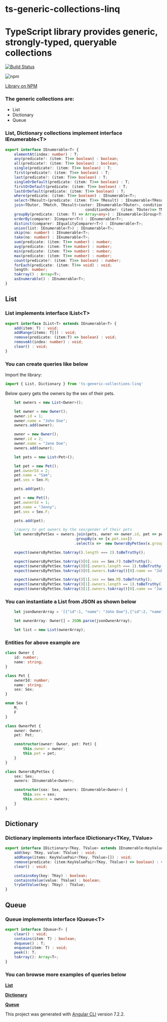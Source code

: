 # ts-generic-collections-linq
# TypeScript library provides generic, strongly-typed, queryable collections

[![Build Status](https://travis-ci.com/VeritasSoftware/ts-generic-collections.svg?branch=master)](https://travis-ci.com/VeritasSoftware/ts-generic-collections)

![npm](https://img.shields.io/npm/dw/ts-generic-collections-linq)

[Library on NPM](https://www.npmjs.com/package/ts-generic-collections-linq)

### The generic collections are:

*   List
*   Dictionary
*   Queue

### List, Dictionary collections implement interface IEnumerable\<T\>

```typescript
export interface IEnumerable<T> {
    elementAt(index: number) : T;
    any(predicate?: (item: T)=> boolean) : boolean;
    all(predicate?: (item: T)=> boolean) : boolean;
    single(predicate?: (item: T)=> boolean) : T;
    first(predicate?: (item: T)=> boolean) : T;
    last(predicate?: (item: T)=> boolean) : T;
    singleOrDefault(predicate: (item: T)=> boolean) : T;    
    firstOrDefault(predicate: (item: T)=> boolean) : T;
    lastOrDefault(predicate: (item: T)=> boolean) : T;
    where(predicate: (item: T)=> boolean) : IEnumerable<T>;
    select<TResult>(predicate: (item: T)=> TResult) : IEnumerable<TResult>;
    join<TOuter, TMatch, TResult>(outer: IEnumerable<TOuter>, conditionInner: (item: T)=> TMatch, 
                                    conditionOuter: (item: TOuter)=> TMatch, select: (x: T, y:TOuter)=> TResult, leftJoin?: boolean) : IEnumerable<TResult>; 
    groupBy(predicate: (item: T) => Array<any>) : IEnumerable<IGroup<T>>;
    orderBy(comparer: IComparer<T>) : IEnumerable<T>;
    distinct(comparer: IEqualityComparer<T>) : IEnumerable<T>;
    union(list: IEnumerable<T>) : IEnumerable<T>;
    skip(no: number) : IEnumerable<T>;
    take(no: number) : IEnumerable<T>;
    sum(predicate: (item: T)=> number) : number;
    avg(predicate: (item: T)=> number) : number;
    min(predicate: (item: T)=> number) : number;
    max(predicate: (item: T)=> number) : number;
    count(predicate?: (item: T)=> boolean) : number;
    forEach(predicate: (item: T)=> void) : void;
    length: number;
    toArray() : Array<T>;
    asEnumerable() : IEnumerable<T>;
}
```

## List

### List implements interface IList\<T\>

```typescript
export interface IList<T> extends IEnumerable<T> {
    add(item: T) : void;
    addRange(items: T[]) : void;
    remove(predicate: (item:T) => boolean) : void;
    removeAt(index: number) : void;
    clear() : void;
}
```

### You can create queries like below

Import the library:

```typescript
import { List, Dictionary } from 'ts-generic-collections-linq'
```

Below query gets the owners by the sex of their pets.

```typescript
    let owners = new List<Owner>();

    let owner = new Owner();
    owner.id = 1;
    owner.name = "John Doe";
    owners.add(owner);

    owner = new Owner();
    owner.id = 2;
    owner.name = "Jane Doe";
    owners.add(owner);    

    let pets = new List<Pet>();

    let pet = new Pet();
    pet.ownerId = 2;
    pet.name = "Sam";
    pet.sex = Sex.M;

    pets.add(pet);

    pet = new Pet();
    pet.ownerId = 1;
    pet.name = "Jenny";
    pet.sex = Sex.F;

    pets.add(pet);

    //query to get owners by the sex/gender of their pets
    let ownersByPetSex = owners.join(pets, owner => owner.id, pet => pet.ownerId, (x, y) => new OwnerPet(x,y))
                               .groupBy(x => [x.pet.sex])
                               .select(x =>  new OwnersByPetSex(x.groups[0], x.list.select(x => x.owner)));

    expect(ownersByPetSex.toArray().length === 2).toBeTruthy();

    expect(ownersByPetSex.toArray()[0].sex == Sex.F).toBeTruthy();
    expect(ownersByPetSex.toArray()[0].owners.length === 1).toBeTruthy();
    expect(ownersByPetSex.toArray()[0].owners.toArray()[0].name == "John Doe").toBeTruthy();

    expect(ownersByPetSex.toArray()[1].sex == Sex.M).toBeTruthy();
    expect(ownersByPetSex.toArray()[1].owners.length == 1).toBeTruthy();
    expect(ownersByPetSex.toArray()[1].owners.toArray()[0].name == "Jane Doe").toBeTruthy();                               
```

### You can instantiate a List from JSON as shown below

```typescript
    let jsonOwnerArray = '[{"id":1, "name": "John Doe"},{"id":2, "name": "Jane Doe"}]';

    let ownerArray: Owner[] = JSON.parse(jsonOwnerArray);

    let list = new List(ownerArray);
```

### Entities for above example are

```typescript
class Owner {
    id: number;
    name: string;
}

class Pet {
    ownerId: number;
    name: string;
    sex: Sex;
}

enum Sex {
    M,
    F
}

class OwnerPet {
    owner: Owner;
    pet: Pet;

    constructor(owner: Owner, pet: Pet) {
        this.owner = owner;
        this.pet = pet;
    }
}

class OwnersByPetSex {
    sex: Sex;
    owners: IEnumerable<Owner>;

    constructor(sex: Sex, owners: IEnumerable<Owner>) {
        this.sex = sex;
        this.owners = owners;
    }
}
```

## Dictionary

### Dictionary implements interface IDictionary<TKey, TValue>

```typescript
export interface IDictionary<TKey, TValue> extends IEnumerable<KeyValuePair<TKey, TValue>> {
    add(key: TKey, value: TValue) : void;
    addRange(items: KeyValuePair<TKey, TValue>[]) : void;
    remove(predicate: (item:KeyValuePair<TKey, TValue>) => boolean) : void;
    clear() : void;

    containsKey(key: TKey) : boolean;
    containsValue(value: TValue) : boolean;
    tryGetValue(key: TKey) : TValue;
}
```

## Queue

### Queue implements interface IQueue\<T\>

```typescript
export interface IQueue<T> {    
    clear() : void;
    contains(item: T) : boolean;
    dequeue() : T;
    enqueue(item: T) : void;
    peek(): T;
    toArray(): Array<T>; 
}
```

### You can browse more examples of queries below

[**List**](https://github.com/VeritasSoftware/ts-generic-collections/blob/master/projects/ts-generic-collections/src/lib/list.spec.ts)

[**Dictionary**](https://github.com/VeritasSoftware/ts-generic-collections/blob/master/projects/ts-generic-collections/src/lib/dictionary.spec.ts)

[**Queue**](https://github.com/VeritasSoftware/ts-generic-collections/blob/master/projects/ts-generic-collections/src/lib/queue.spec.ts)


This project was generated with [Angular CLI](https://github.com/angular/angular-cli) version 7.2.2.